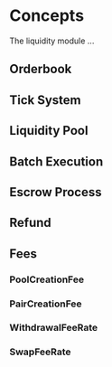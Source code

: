 <!-- order: 1 -->

# Concepts

The liquidity module ...

## Orderbook

## Tick System

## Liquidity Pool

## Batch Execution

## Escrow Process

## Refund

## Fees

### PoolCreationFee

### PairCreationFee

### WithdrawalFeeRate

### SwapFeeRate